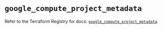 # `google_compute_project_metadata`

Refer to the Terraform Registry for docs: [`google_compute_project_metadata`](https://registry.terraform.io/providers/hashicorp/google/6.42.0/docs/resources/compute_project_metadata).
